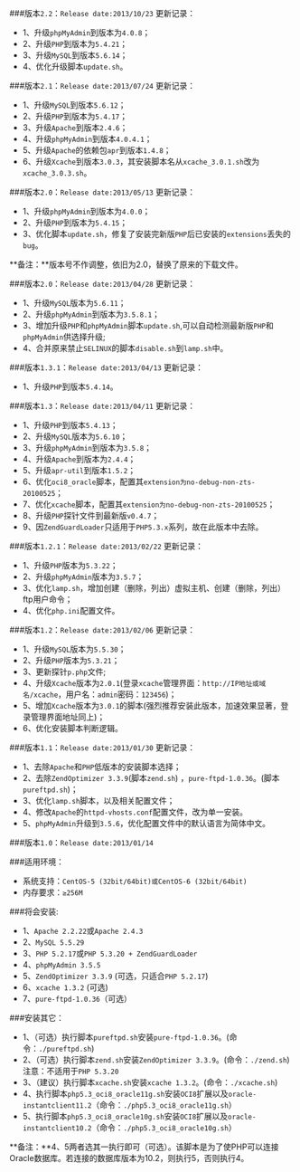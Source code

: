 ###版本`2.2`：`Release date:2013/10/23`
更新记录：

* 1、升级`phpMyAdmin`到版本为`4.0.8`；
* 2、升级`PHP`到版本为`5.4.21`；
* 3、升级`MySQL`到版本`5.6.14`；
* 4、优化升级脚本`update.sh`。

###版本`2.1`：`Release date:2013/07/24`
更新记录：

* 1、升级`MySQL`到版本`5.6.12`；
* 2、升级`PHP`到版本为`5.4.17`；
* 3、升级`Apache`到版本`2.4.6`；
* 4、升级`phpMyAdmin`到版本`4.0.4.1`；
* 5、升级`Apache`的依赖包`apr`到版本`1.4.8`；
* 6、升级`Xcache`到版本`3.0.3`，其安装脚本名从`xcache_3.0.1.sh`改为`xcache_3.0.3.sh`。


###版本`2.0`：`Release date:2013/05/13`
更新记录：

* 1、升级`phpMyAdmin`到版本为`4.0.0`；
* 2、升级`PHP`到版本为`5.4.15`；
* 3、优化脚本`update.sh`，修复了安装完新版`PHP`后已安装的`extensions`丢失的`bug`。

**备注：**版本号不作调整，依旧为2.0，替换了原来的下载文件。

###版本`2.0`：`Release date:2013/04/28`
更新记录：

* 1、升级`MySQL`版本为`5.6.11`；
* 2、升级`phpMyAdmin`到版本为`3.5.8.1`；
* 3、增加升级`PHP`和`phpMyAdmin`脚本`update.sh`,可以自动检测最新版`PHP`和`phpMyAdmin`供选择升级;
* 4、合并原来禁止`SELINUX`的脚本`disable.sh`到`lamp.sh`中。

###版本`1.3.1`：`Release date:2013/04/13`
更新记录：

* 1、升级`PHP`到版本`5.4.14`。

###版本`1.3`：`Release date:2013/04/11`
更新记录：

* 1、升级`PHP`到版本`5.4.13`；
* 2、升级`MySQL`版本为`5.6.10`；
* 3、升级`phpMyAdmin`到版本为`3.5.8`；
* 4、升级`Apache`到版本为`2.4.4`；
* 5、升级`apr-util`到版本`1.5.2`；
* 6、优化`oci8_oracle`脚本，配置其`extension为no-debug-non-zts-20100525`；
* 7、优化`xcache`脚本，配置其`extension为no-debug-non-zts-20100525`；
* 8、升级`PHP`探针文件到最新版`v0.4.7`；
* 9、因`ZendGuardLoader`只适用于`PHP5.3.x`系列，故在此版本中去除。

###版本`1.2.1`：`Release date:2013/02/22`
更新记录：

* 1、升级`PHP`版本为`5.3.22`；
* 2、升级`phpMyAdmin`版本为`3.5.7`；
* 3、优化`lamp.sh`，增加创建（删除，列出）虚拟主机、创建（删除，列出）ftp用户命令；
* 4、优化`php.ini`配置文件。


###版本`1.2`：`Release date:2013/02/06`
更新记录：

* 1、升级`MySQL`版本为`5.5.30`；
* 2、升级`PHP`版本为`5.3.21`；
* 3、更新探针`p.php`文件;
* 4、升级`Xcache`版本为`2.0.1`(登录`xcache`管理界面：`http://IP地址或域名/xcache`，用户名：`admin`密码：`123456`)；
* 5、增加`Xcache`版本为`3.0.1`的脚本(强烈推荐安装此版本，加速效果显著，登录管理界面地址同上)；
* 6、优化安装脚本判断逻辑。


###版本`1.1`：`Release date:2013/01/30`
更新记录：

* 1、去除`Apache`和`PHP`低版本的安装脚本选择；
* 2、去除`ZendOptimizer 3.3.9`(脚本`zend.sh`) ，`pure-ftpd-1.0.36`。(脚本`pureftpd.sh`)；
* 3、优化`lamp.sh`脚本，以及相关配置文件；
* 4、修改`Apache`的`httpd-vhosts.conf`配置文件，改为单一安装。
* 5、`phpMyAdmin`升级到`3.5.6`，优化配置文件中的默认语言为简体中文。


###版本`1.0`：`Release date:2013/01/14`

###适用环境：

* 系统支持：`CentOS-5 (32bit/64bit)或CentOS-6 (32bit/64bit)`
* 内存要求：`≥256M`

###将会安装:

* 1、`Apache 2.2.22`或`Apache 2.4.3`
* 2、`MySQL 5.5.29`
* 3、`PHP 5.2.17`或`PHP 5.3.20 + ZendGuardLoader`
* 4、`phpMyAdmin 3.5.5`
* 5、`ZendOptimizer 3.3.9` (可选，只适合`PHP 5.2.17`)
* 6、`xcache 1.3.2` (可选)
* 7、`pure-ftpd-1.0.36`（可选）

###安装其它：

* 1、（可选）执行脚本`pureftpd.sh`安装`pure-ftpd-1.0.36`。(命令：`./pureftpd.sh`)
* 2、（可选）执行脚本`zend.sh`安装`ZendOptimizer 3.3.9`。(命令：`./zend.sh`) 注意：不适用于`PHP 5.3.20`
* 3、（建议）执行脚本`xcache.sh`安装`xcache 1.3.2`。(命令：`./xcache.sh`)
* 4、执行脚本`php5.3_oci8_oracle11g.sh`安装`OCI8`扩展以及`oracle-instantclient11.2`（命令：`./php5.3_oci8_oracle11g.sh`）
* 5、执行脚本`php5.3_oci8_oracle10g.sh`安装`OCI8`扩展以及`oracle-instantclient10.2`（命令：`./php5.3_oci8_oracle10g.sh`）

**备注：**4、5两者选其一执行即可（可选）。该脚本是为了使PHP可以连接Oracle数据库。若连接的数据库版本为10.2，则执行5，否则执行4。

